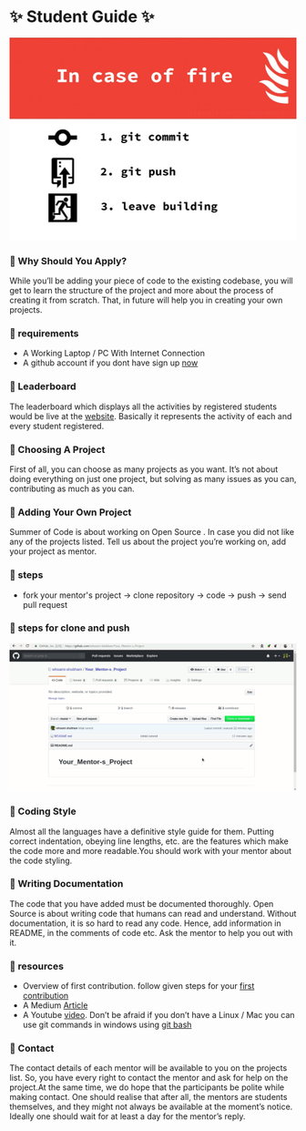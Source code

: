 #  ✨ Student Guide  ✨
![git](./git_meme.jpeg)
### 🚀 Why Should You Apply?  
While you’ll be adding your piece of code to the existing codebase,
you will get to learn the structure of the project and more about the
process of creating it from scratch.
That, in future will help you in creating your own projects.

### 🚀 requirements 
 - A Working Laptop / PC With Internet Connection
 - A github account if you dont have sign up [now](https://github.com/join)

###  🚀 Leaderboard
The leaderboard which displays all the activities by registered students
would be live at the [website](https://summerofcodeatuit.github.io/2019/#/leaderboard). Basically it represents the activity
of each and every student registered.

###  🚀 Choosing A Project
First of all, you can choose as many projects as you want. It’s not about
doing everything on just one project, but solving as many issues as you
can, contributing as much as you can.

### 🚀 Adding Your Own Project 
Summer of Code is about working on Open Source . In case you did not
like any of the projects listed. Tell us about
the project you’re working on, add your project as mentor.

### 🚀 steps 
  * fork your mentor's project -> clone repository -> code -> push  -> send pull request
###  🚀 steps for clone and push
  ![git](./git.gif)
  


###  🚀 Coding Style
Almost all the languages have a definitive style guide for them. Putting
correct indentation, obeying line lengths, etc. are the features which make
the code more and more readable.You should work with your mentor about the code styling.

### 🚀 Writing Documentation 
The code that you have added must be documented thoroughly. Open
Source is about writing code that humans can read and understand.
Without documentation, it is so hard to read any code. Hence, add
information in README, in the comments of code etc. Ask the mentor to
help you out with it.

### 🚀 resources 
 - Overview of first contribution. follow given steps for your [first contribution](https://github.com/firstcontributions/first-contributions)
 - A Medium [Article](https://codeburst.io/a-step-by-step-guide-to-making-your-first-github-contribution-5302260a2940)
 - A Youtube [video](https://youtu.be/MJUJ4wbFm_A). Don’t be afraid if you don’t have a Linux / Mac you can use git commands in windows
   using [git bash](https://git-scm.com/download/win)

###  🚀 Contact
The contact details of each mentor will be available to you on the projects
list. So, you have every right to contact the mentor and ask for
help on the project.At the same time, we do hope that the participants be polite while making
contact. One should realise that after all, the mentors are students
themselves, and they might not always be available at the moment’s notice.
Ideally one should wait for at least a day for the mentor’s reply.

